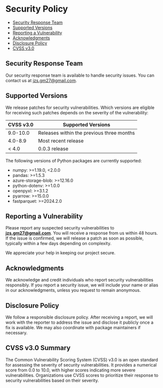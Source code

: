 # Security Policy

- [Security Response Team](#security-response-team)
- [Supported Versions](#supported-versions)
- [Reporting a Vulnerability](#reporting-a-vulnerability)
- [Acknowledgments](#acknowledgments)
- [Disclosure Policy](#disclosure-policy)
- [CVSS v3.0](#cvss-v30-summary)

## Security Response Team

Our security response team is available to handle security issues. You can contact us at [jzs.gm27@gmail.com](mailto:jzs.gm27@gmail.com).

## Supported Versions

We release patches for security vulnerabilities. Which versions are eligible for receiving such patches depends on the severity of the vulnerability:

| CVSS v3.0 | Supported Versions                        |
| --------- | ----------------------------------------- |
| 9.0-10.0  | Releases within the previous three months |
| 4.0-8.9   | Most recent release                       |
| < 4.0     | 0.0.3 release                             |

The following versions of Python packages are currently supported:

- numpy: >=1.19.0, <2.0.0
- pandas: >=1.5.3
- azure-storage-blob: >=12.16.0
- python-dotenv: >=1.0.0
- openpyxl: >=3.1.2
- pyarrow: >=15.0.0
- fastparquet: >=2024.2.0

## Reporting a Vulnerability

Please report any suspected security vulnerabilities to **[jzs.gm27@gmail.com](jzs.gm27@gmail.com)**. You will receive a response from us within 48 hours. If the issue is confirmed, we will release a patch as soon as possible, typically within a few days depending on complexity.

We appreciate your help in keeping our project secure.

## Acknowledgments

We acknowledge and credit individuals who report security vulnerabilities responsibly. If you report a security issue, we will include your name or alias in our acknowledgments, unless you request to remain anonymous.

## Disclosure Policy

We follow a responsible disclosure policy. After receiving a report, we will work with the reporter to address the issue and disclose it publicly once a fix is available. We may also coordinate with package maintainers if necessary.

## CVSS v3.0 Summary

The Common Vulnerability Scoring System (CVSS) v3.0 is an open standard for assessing the severity of security vulnerabilities. It provides a numerical score from 0.0 to 10.0, with higher scores indicating more severe vulnerabilities. Organizations use CVSS scores to prioritize their response to security vulnerabilities based on their severity.